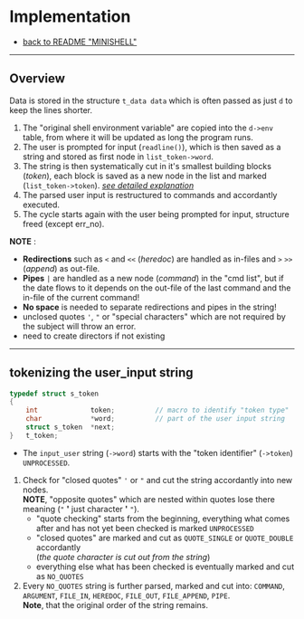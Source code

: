 # Implementation

- [back to README "MINISHELL"](../README.md)  
---

## Overview
Data is stored in the structure `t_data data` which is often passed as just `d` to keep the lines shorter.  

1. The "original shell environment variable" are copied into the `d->env` table, from where it will be updated as long the program runs.
2. The user is prompted for input (`readline()`), which is then saved as a string and stored as first node in `list_token->word`.  
3. The string is then systematically cut in it's smallest building blocks (*token*), each block is saved as a new node in the list and marked (`list_token->token`). [*see detailed explanation*]()  
4. The parsed user input is restructured to commands and accordantly executed.  
5. The cycle starts again with the user being prompted for input, structure freed (except err_no).  

**NOTE** :
- **Redirections** such as `<` and `<<` (*heredoc*) are handled as in-files and `>` `>>` (*append*) as out-file.
- **Pipes** `|` are handled as a new node (*command*) in the "cmd list", but if the date flows to it depends on the out-file of the last command and the in-file of the current command!
- **No space** is needed to separate redirections and pipes in the string!
- unclosed quotes `'`, `"` or "special characters" which are not required by the subject will throw an error.
- need to create directors if not existing
---
## tokenizing the user_input string
```c
typedef struct s_token
{
	int				token;			// macro to identify "token type"
	char			*word;			// part of the user input string
	struct s_token	*next;
}	t_token;
```
- The `input_user` string (`->word`) starts with the "token identifier" (`->token`) `UNPROCESSED`.
1. Check for "closed quotes" `'` or `"` and cut the string accordantly into new nodes.  
**NOTE**, "opposite quotes" which are nested within quotes lose there meaning (`"` **'** just character **'** `"`).
	- "quote checking" starts from the beginning, everything what comes after and has not yet been checked is marked `UNPROCESSED`
	- "closed quotes" are marked and cut as `QUOTE_SINGLE` or `QUOTE_DOUBLE` accordantly  
	(*the quote character is cut out from the string*)
	- everything else what has been checked is eventually marked and cut as `NO_QUOTES`
2. Every `NO_QUOTES` string is further parsed, marked and cut into: `COMMAND`, `ARGUMENT`, `FILE_IN`, `HEREDOC`, `FILE_OUT`, `FILE_APPEND`, `PIPE`.  
**Note**, that the original order of the string remains.  
